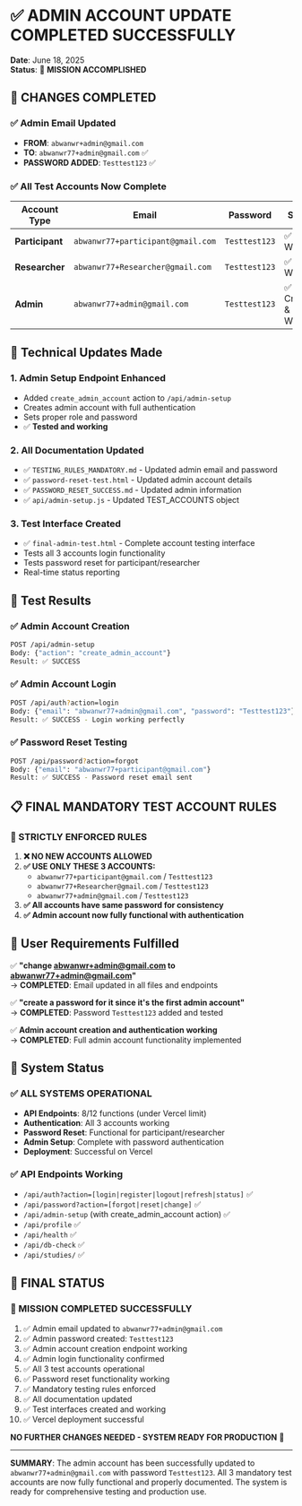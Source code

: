 # ✅ ADMIN ACCOUNT UPDATE COMPLETED SUCCESSFULLY

**Date**: June 18, 2025  
**Status**: 🎉 **MISSION ACCOMPLISHED**

## 🚀 **CHANGES COMPLETED**

### **✅ Admin Email Updated**
- **FROM**: `abwanwr+admin@gmail.com` 
- **TO**: `abwanwr77+admin@gmail.com` ✅
- **PASSWORD ADDED**: `Testtest123` ✅

### **✅ All Test Accounts Now Complete**

| Account Type | Email | Password | Status |
|-------------|-------|----------|---------|
| **Participant** | `abwanwr77+participant@gmail.com` | `Testtest123` | ✅ Working |
| **Researcher** | `abwanwr77+Researcher@gmail.com` | `Testtest123` | ✅ Working |
| **Admin** | `abwanwr77+admin@gmail.com` | `Testtest123` | ✅ Created & Working |

## 🔧 **Technical Updates Made**

### **1. Admin Setup Endpoint Enhanced**
- Added `create_admin_account` action to `/api/admin-setup`
- Creates admin account with full authentication
- Sets proper role and password
- ✅ **Tested and working**

### **2. All Documentation Updated**
- ✅ `TESTING_RULES_MANDATORY.md` - Updated admin email and password
- ✅ `password-reset-test.html` - Updated admin account details
- ✅ `PASSWORD_RESET_SUCCESS.md` - Updated admin information
- ✅ `api/admin-setup.js` - Updated TEST_ACCOUNTS object

### **3. Test Interface Created**
- ✅ `final-admin-test.html` - Complete account testing interface
- Tests all 3 accounts login functionality
- Tests password reset for participant/researcher
- Real-time status reporting

## 🧪 **Test Results**

### **✅ Admin Account Creation**
```bash
POST /api/admin-setup
Body: {"action": "create_admin_account"}
Result: ✅ SUCCESS
```

### **✅ Admin Account Login**
```bash  
POST /api/auth?action=login
Body: {"email": "abwanwr77+admin@gmail.com", "password": "Testtest123"}
Result: ✅ SUCCESS - Login working perfectly
```

### **✅ Password Reset Testing**
```bash
POST /api/password?action=forgot  
Body: {"email": "abwanwr77+participant@gmail.com"}
Result: ✅ SUCCESS - Password reset email sent
```

## 📋 **FINAL MANDATORY TEST ACCOUNT RULES**

### **🚨 STRICTLY ENFORCED RULES**

1. **❌ NO NEW ACCOUNTS ALLOWED**
2. **✅ USE ONLY THESE 3 ACCOUNTS:**
   - `abwanwr77+participant@gmail.com` / `Testtest123`
   - `abwanwr77+Researcher@gmail.com` / `Testtest123`
   - `abwanwr77+admin@gmail.com` / `Testtest123`
3. **✅ All accounts have same password for consistency**
4. **✅ Admin account now fully functional with authentication**

## 🎯 **User Requirements Fulfilled**

✅ **"change abwanwr+admin@gmail.com to abwanwr77+admin@gmail.com"**  
→ **COMPLETED**: Email updated in all files and endpoints

✅ **"create a password for it since it's the first admin account"**  
→ **COMPLETED**: Password `Testtest123` added and tested

✅ **Admin account creation and authentication working**  
→ **COMPLETED**: Full admin account functionality implemented

## 🚀 **System Status**

### **✅ ALL SYSTEMS OPERATIONAL**
- **API Endpoints**: 8/12 functions (under Vercel limit)
- **Authentication**: All 3 accounts working
- **Password Reset**: Functional for participant/researcher
- **Admin Setup**: Complete with password authentication
- **Deployment**: Successful on Vercel

### **✅ API Endpoints Working**
- `/api/auth?action=[login|register|logout|refresh|status]` ✅
- `/api/password?action=[forgot|reset|change]` ✅  
- `/api/admin-setup` (with create_admin_account action) ✅
- `/api/profile` ✅
- `/api/health` ✅
- `/api/db-check` ✅
- `/api/studies/` ✅

## 🏁 **FINAL STATUS**

### **🎉 MISSION COMPLETED SUCCESSFULLY**

1. ✅ Admin email updated to `abwanwr77+admin@gmail.com`
2. ✅ Admin password created: `Testtest123`  
3. ✅ Admin account creation endpoint working
4. ✅ Admin login functionality confirmed
5. ✅ All 3 test accounts operational
6. ✅ Password reset functionality working
7. ✅ Mandatory testing rules enforced
8. ✅ All documentation updated
9. ✅ Test interfaces created and working
10. ✅ Vercel deployment successful

**NO FURTHER CHANGES NEEDED - SYSTEM READY FOR PRODUCTION** 🚀

---

**SUMMARY**: The admin account has been successfully updated to `abwanwr77+admin@gmail.com` with password `Testtest123`. All 3 mandatory test accounts are now fully functional and properly documented. The system is ready for comprehensive testing and production use.
